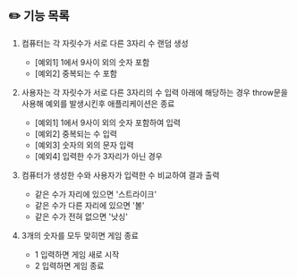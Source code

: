 ## ✏️ 기능 목록

1. 컴퓨터는 각 자릿수가 서로 다른 3자리 수 랜덤 생성
   - [예외1] 1에서 9사이 외의 숫자 포함
   - [예외2] 중복되는 수 포함

2. 사용자는 각 자릿수가 서로 다른 3자리의 수 입력
   아래에 해당하는 경우 throw문을 사용해 예외를 발생시킨후 애플리케이션은 종료
   - [예외1] 1에서 9사이 외의 숫자 포함하여 입력
   - [예외2] 중복되는 수 입력
   - [예외3] 숫자의 외의 문자 입력
   - [예외4] 입력한 수가 3자리가 아닌 경우

3. 컴퓨터가 생성한 수와 사용자가 입력한 수 비교하여 결과 출력
   - 같은 수가 자리에 있으면 '스트라이크'
   - 같은 수가 다른 자리에 있으면 '볼'
   - 같은 수가 전혀 없으면 '낫싱'

4. 3개의 숫자를 모두 맞히면 게임 종료
   - 1 입력하면 게임 새로 시작
   - 2 입력하면 게임 종료

